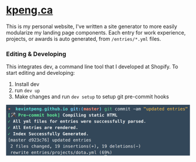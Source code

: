 # [kpeng.ca](http://kpeng.ca)
This is my personal website, I've written a site generator to more easily modularize my landing page components. Each entry for work experience, projects, or awards is auto generated, from `/entries/*.yml` files.

### Editing & Developing
This integrates dev, a command line tool that I developed at Shopify. To start editing and developing:

1. Install dev
2. run `dev up`
3. Make changes and run `dev setup` to setup git pre-commit hooks 

![pre-commit example](./assets/pre-commit.png)
